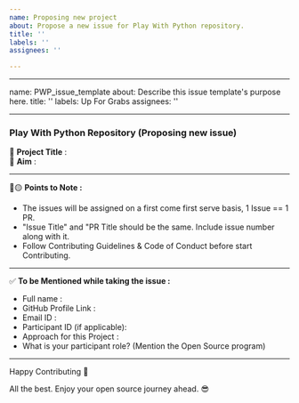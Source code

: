 ```yaml
---
name: Proposing new project
about: Propose a new issue for Play With Python repository.
title: ''
labels: ''
assignees: ''

---
```


---
name: PWP_issue_template
about: Describe this issue template's purpose here.
title: ''
labels: Up For Grabs
assignees: ''

---


### Play With Python Repository (Proposing new issue)
:red_circle: **Project Title** : </br>
:red_circle: **Aim** : </br>

**********************************************************************************
:red_circle::yellow_circle: **Points to Note :**

- The issues will be assigned on a first come first serve basis, 1 Issue == 1 PR.
- "Issue Title" and "PR Title should be the same. Include issue number along with it.
- Follow Contributing Guidelines & Code of Conduct before start Contributing.

***********************************************************************
:white_check_mark: **To be Mentioned while taking the issue :**
- Full name : 
- GitHub Profile Link : 
- Email ID :
- Participant ID (if applicable):
- Approach for this Project :
- What is your participant role? (Mention the Open Source program)

*************************************************************
Happy Contributing 🚀 

All the best. Enjoy your open source journey ahead. 😎
